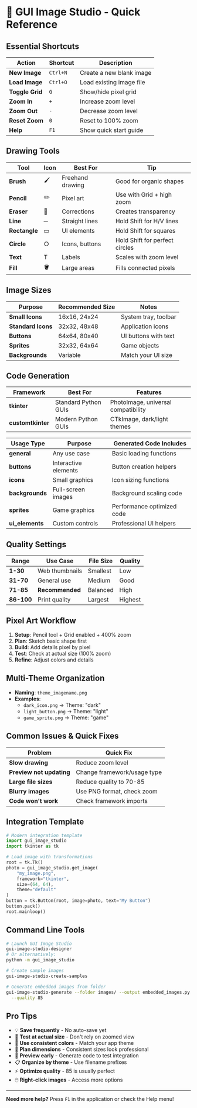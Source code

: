 # 🚀 GUI Image Studio - Quick Reference

## Essential Shortcuts
| Action | Shortcut | Description |
|--------|----------|-------------|
| **New Image** | `Ctrl+N` | Create a new blank image |
| **Load Image** | `Ctrl+O` | Load existing image file |
| **Toggle Grid** | `G` | Show/hide pixel grid |
| **Zoom In** | `+` | Increase zoom level |
| **Zoom Out** | `-` | Decrease zoom level |
| **Reset Zoom** | `0` | Reset to 100% zoom |
| **Help** | `F1` | Show quick start guide |

## Drawing Tools
| Tool | Icon | Best For | Tip |
|------|------|----------|-----|
| **Brush** | 🖌️ | Freehand drawing | Good for organic shapes |
| **Pencil** | ✏️ | Pixel art | Use with Grid + high zoom |
| **Eraser** | 🧽 | Corrections | Creates transparency |
| **Line** | ─ | Straight lines | Hold Shift for H/V lines |
| **Rectangle** | ▭ | UI elements | Hold Shift for squares |
| **Circle** | ○ | Icons, buttons | Hold Shift for perfect circles |
| **Text** | T | Labels | Scales with zoom level |
| **Fill** | 🪣 | Large areas | Fills connected pixels |

## Image Sizes
| Purpose | Recommended Size | Notes |
|---------|------------------|-------|
| **Small Icons** | 16x16, 24x24 | System tray, toolbar |
| **Standard Icons** | 32x32, 48x48 | Application icons |
| **Buttons** | 64x64, 80x40 | UI buttons with text |
| **Sprites** | 32x32, 64x64 | Game objects |
| **Backgrounds** | Variable | Match your UI size |

## Code Generation
| Framework | Best For | Features |
|-----------|----------|----------|
| **tkinter** | Standard Python GUIs | PhotoImage, universal compatibility |
| **customtkinter** | Modern Python GUIs | CTkImage, dark/light themes |

| Usage Type | Purpose | Generated Code Includes |
|------------|---------|------------------------|
| **general** | Any use case | Basic loading functions |
| **buttons** | Interactive elements | Button creation helpers |
| **icons** | Small graphics | Icon sizing functions |
| **backgrounds** | Full-screen images | Background scaling code |
| **sprites** | Game graphics | Performance optimized code |
| **ui_elements** | Custom controls | Professional UI helpers |

## Quality Settings
| Range | Use Case | File Size | Quality |
|-------|----------|-----------|---------|
| **1-30** | Web thumbnails | Smallest | Low |
| **31-70** | General use | Medium | Good |
| **71-85** | **Recommended** | Balanced | High |
| **86-100** | Print quality | Largest | Highest |

## Pixel Art Workflow
1. **Setup**: Pencil tool + Grid enabled + 400% zoom
2. **Plan**: Sketch basic shape first
3. **Build**: Add details pixel by pixel
4. **Test**: Check at actual size (100% zoom)
5. **Refine**: Adjust colors and details

## Multi-Theme Organization
- **Naming**: `theme_imagename.png`
- **Examples**:
  - `dark_icon.png` → Theme: "dark"
  - `light_button.png` → Theme: "light"
  - `game_sprite.png` → Theme: "game"

## Common Issues & Quick Fixes
| Problem | Quick Fix |
|---------|-----------|
| **Slow drawing** | Reduce zoom level |
| **Preview not updating** | Change framework/usage type |
| **Large file sizes** | Reduce quality to 70-85 |
| **Blurry images** | Use PNG format, check zoom |
| **Code won't work** | Check framework imports |

## Integration Template
```python
# Modern integration template
import gui_image_studio
import tkinter as tk

# Load image with transformations
root = tk.Tk()
photo = gui_image_studio.get_image(
    "my_image.png",
    framework="tkinter",
    size=(64, 64),
    theme="default"
)
button = tk.Button(root, image=photo, text="My Button")
button.pack()
root.mainloop()
```

## Command Line Tools
```bash
# Launch GUI Image Studio
gui-image-studio-designer
# Or alternatively:
python -m gui_image_studio

# Create sample images
gui-image-studio-create-samples

# Generate embedded images from folder
gui-image-studio-generate --folder images/ --output embedded_images.py \
  --quality 85
```

## Pro Tips
- 💡 **Save frequently** - No auto-save yet
- 🎯 **Test at actual size** - Don't rely on zoomed view
- 🎨 **Use consistent colors** - Match your app theme
- 📏 **Plan dimensions** - Consistent sizes look professional
- 🔄 **Preview early** - Generate code to test integration
- 📋 **Organize by theme** - Use filename prefixes
- ⚡ **Optimize quality** - 85 is usually perfect
- 🖱️ **Right-click images** - Access more options

---
**Need more help?** Press `F1` in the application or check the Help menu!
